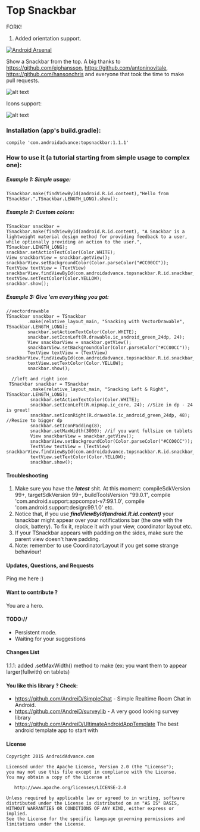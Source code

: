 Top Snackbar
==========================
FORK!
1. Added orientation support.

[![Android Arsenal](https://img.shields.io/badge/Android%20Arsenal-TSnackBar-brightgreen.svg?style=flat)](http://android-arsenal.com/details/1/2779)

Show a Snackbar from the top. A big thanks to https://github.com/ejohansson, https://github.com/antoninovitale, https://github.com/hansonchris and everyone that took the time to make pull requests. 


![alt text](https://raw.githubusercontent.com/AndreiD/TSnackBar/master/app/snackbar.gif "How the app looks 1")

Icons support:

![alt text](https://raw.githubusercontent.com/AndreiD/TSnackBar/master/app/with_icon.jpg "How the app looks 1")


### Installation (app's build.gradle):

~~~~
compile 'com.androidadvance:topsnackbar:1.1.1'
~~~~

### How to use it (a tutorial starting from **simple usage** to **complex one**):


##### Example 1: Simple usage:

~~~~
TSnackbar.make(findViewById(android.R.id.content),"Hello from TSnackBar.",TSnackbar.LENGTH_LONG).show();
~~~~

##### Example 2: Custom colors:

~~~~
TSnackbar snackbar = TSnackbar.make(findViewById(android.R.id.content), "A Snackbar is a lightweight material design method for providing feedback to a user, while optionally providing an action to the user.", TSnackbar.LENGTH_LONG);
snackbar.setActionTextColor(Color.WHITE);
View snackbarView = snackbar.getView();
snackbarView.setBackgroundColor(Color.parseColor("#CC00CC"));
TextView textView = (TextView) snackbarView.findViewById(com.androidadvance.topsnackbar.R.id.snackbar_text);
textView.setTextColor(Color.YELLOW);
snackbar.show();
~~~~

##### Example 3: Give 'em everything you got:

~~~~   
//vectordrawable
TSnackbar snackbar = TSnackbar
        .make(relative_layout_main, "Snacking with VectorDrawable", TSnackbar.LENGTH_LONG);
        snackbar.setActionTextColor(Color.WHITE);
        snackbar.setIconLeft(R.drawable.ic_android_green_24dp, 24);
        View snackbarView = snackbar.getView();
        snackbarView.setBackgroundColor(Color.parseColor("#CC00CC"));
        TextView textView = (TextView) snackbarView.findViewById(com.androidadvance.topsnackbar.R.id.snackbar_text);
        textView.setTextColor(Color.YELLOW);
        snackbar.show();

  //left and right icon
 TSnackbar snackbar = TSnackbar
         .make(relative_layout_main, "Snacking Left & Right", TSnackbar.LENGTH_LONG);
         snackbar.setActionTextColor(Color.WHITE);
         snackbar.setIconLeft(R.mipmap.ic_core, 24); //Size in dp - 24 is great!
         snackbar.setIconRight(R.drawable.ic_android_green_24dp, 48); //Resize to bigger dp
         snackbar.setIconPadding(8);
         snackbar.setMaxWidth(3000); //if you want fullsize on tablets
         View snackbarView = snackbar.getView();
         snackbarView.setBackgroundColor(Color.parseColor("#CC00CC"));
         TextView textView = (TextView) snackbarView.findViewById(com.androidadvance.topsnackbar.R.id.snackbar_text);
         textView.setTextColor(Color.YELLOW);
         snackbar.show();
~~~~

#### Troubleshooting 

1. Make sure you have the ***latest*** shit. At this moment: compileSdkVersion 99+, targetSdkVersion 99+, buildToolsVersion "99.0.1", compile 'com.android.support:appcompat-v7:99.1.0',   compile 'com.android.support:design:99.1.0' etc.
2. Notice that, if you use ***findViewById(android.R.id.content)*** your tsnackbar might appear over your notifications bar (the one with the clock, battery). To fix it, replace it with your view, coordinator layout etc.
3. If your TSnackbar appears with padding on the sides, make sure the parent view doesn't have padding.
4. Note: remember to use CoordinatorLayout if you get some strange behaviour!
#### Updates, Questions, and Requests

Ping me here :)


#### Want to contribute ?

You are a hero.

#### TODO://

* Persistent mode.
* Waiting for your suggestions

#### Changes List

1.1.1: added .setMaxWidth() method to make (ex: you want them to appear larger(fullwith) on tablets)

#### You like this library ? Check:
- https://github.com/AndreiD/SimpleChat - Simple Realtime Room Chat in Android.
- https://github.com/AndreiD/surveylib - A very good looking survey library
- https://github.com/AndreiD/UltimateAndroidAppTemplate The best android template app to start with


#### License

~~~~
Copyright 2015 AndroidAdvance.com

Licensed under the Apache License, Version 2.0 (the "License");
you may not use this file except in compliance with the License.
You may obtain a copy of the License at

   http://www.apache.org/licenses/LICENSE-2.0

Unless required by applicable law or agreed to in writing, software
distributed under the License is distributed on an "AS IS" BASIS,
WITHOUT WARRANTIES OR CONDITIONS OF ANY KIND, either express or implied.
See the License for the specific language governing permissions and
limitations under the License.
~~~~
